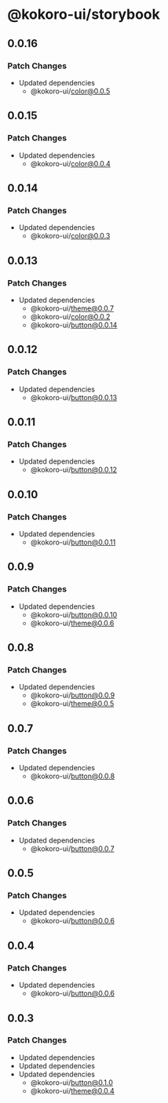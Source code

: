 # @kokoro-ui/storybook

## 0.0.16

### Patch Changes

- Updated dependencies
  - @kokoro-ui/color@0.0.5

## 0.0.15

### Patch Changes

- Updated dependencies
  - @kokoro-ui/color@0.0.4

## 0.0.14

### Patch Changes

- Updated dependencies
  - @kokoro-ui/color@0.0.3

## 0.0.13

### Patch Changes

- Updated dependencies
  - @kokoro-ui/theme@0.0.7
  - @kokoro-ui/color@0.0.2
  - @kokoro-ui/button@0.0.14

## 0.0.12

### Patch Changes

- Updated dependencies
  - @kokoro-ui/button@0.0.13

## 0.0.11

### Patch Changes

- Updated dependencies
  - @kokoro-ui/button@0.0.12

## 0.0.10

### Patch Changes

- Updated dependencies
  - @kokoro-ui/button@0.0.11

## 0.0.9

### Patch Changes

- Updated dependencies
  - @kokoro-ui/button@0.0.10
  - @kokoro-ui/theme@0.0.6

## 0.0.8

### Patch Changes

- Updated dependencies
  - @kokoro-ui/button@0.0.9
  - @kokoro-ui/theme@0.0.5

## 0.0.7

### Patch Changes

- Updated dependencies
  - @kokoro-ui/button@0.0.8

## 0.0.6

### Patch Changes

- Updated dependencies
  - @kokoro-ui/button@0.0.7

## 0.0.5

### Patch Changes

- Updated dependencies
  - @kokoro-ui/button@0.0.6

## 0.0.4

### Patch Changes

- Updated dependencies
  - @kokoro-ui/button@0.0.6

## 0.0.3

### Patch Changes

- Updated dependencies
- Updated dependencies
- Updated dependencies
  - @kokoro-ui/button@0.1.0
  - @kokoro-ui/theme@0.0.4
